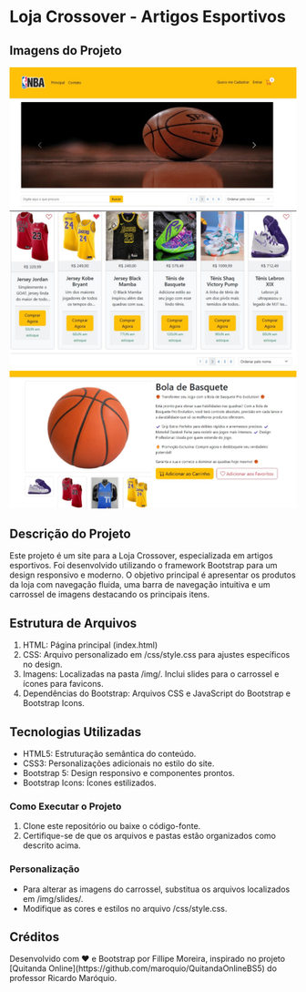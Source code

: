 <h1>Loja Crossover - Artigos Esportivos</h1>
<h2>Imagens do Projeto</h2>

![Loja Crossover Banner](img/lojaCrossoverIndex.jpg)
![Loja Crossover Produtos](img/lojaCrossoverProdutos.jpg)
![Loja Crossover Produto](img/lojaCrossoverProduto.jpg)

<h2>Descrição do Projeto</h2>
Este projeto é um site para a Loja Crossover, especializada em artigos esportivos. Foi desenvolvido utilizando o framework Bootstrap para um design responsivo e moderno. O objetivo principal é apresentar os produtos da loja com navegação fluida, uma barra de navegação intuitiva e um carrossel de imagens destacando os principais itens.

<h2>Estrutura de Arquivos</h2>
<ol>
<li>HTML: Página principal (index.html)<br></li>
<li>CSS: Arquivo personalizado em /css/style.css para ajustes específicos no design.<br></li>
<li>Imagens: Localizadas na pasta /img/.
Inclui slides para o carrossel e ícones para favicons.<br></li>
<li>Dependências do Bootstrap: Arquivos CSS e JavaScript do Bootstrap e Bootstrap Icons.</li>
</ol>
<h2>Tecnologias Utilizadas</h2>
<ul>
<li>HTML5: Estruturação semântica do conteúdo.</li>
<li>CSS3: Personalizações adicionais no estilo do site.</li>
<li>Bootstrap 5: Design responsivo e componentes prontos.</li>
<li>Bootstrap Icons: Ícones estilizados.</li>
</ul>
<h3>Como Executar o Projeto</h3>
<ol>
<li>Clone este repositório ou baixe o código-fonte.</li>
<li>Certifique-se de que os arquivos e pastas estão organizados como descrito acima.</li>
</ol>
<h3>Personalização</h3>
<ul>
<li>Para alterar as imagens do carrossel, substitua os arquivos localizados em /img/slides/.</li>
<li>Modifique as cores e estilos no arquivo /css/style.css.</li>
</ul>
<h2>Créditos</h2>
Desenvolvido com ❤️ e Bootstrap por Fillipe Moreira, inspirado no projeto [Quitanda Online](https://github.com/maroquio/QuitandaOnlineBS5) do professor Ricardo Maróquio.
